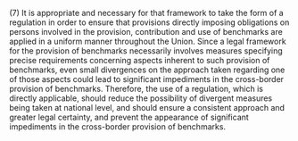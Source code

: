 (7) It is appropriate and necessary for that framework to take the form of a regulation in order to ensure that provisions directly imposing obligations on persons involved in the provision, contribution and use of benchmarks are applied in a uniform manner throughout the Union. Since a legal framework for the provision of benchmarks necessarily involves measures specifying precise requirements concerning aspects inherent to such provision of benchmarks, even small divergences on the approach taken regarding one of those aspects could lead to significant impediments in the cross-border provision of benchmarks. Therefore, the use of a regulation, which is directly applicable, should reduce the possibility of divergent measures being taken at national level, and should ensure a consistent approach and greater legal certainty, and prevent the appearance of significant impediments in the cross-border provision of benchmarks.